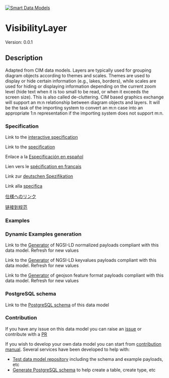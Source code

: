 [![Smart Data Models](https://smartdatamodels.org/wp-content/uploads/2022/01/SmartDataModels_logo.png "Logo")](https://smartdatamodels.org)
# VisibilityLayer
Version: 0.0.1

## Description 

Adapted from CIM data models. Layers are typically used for grouping diagram objects according to themes and scales. Themes are used to display or hide certain information (e.g., lakes, borders), while scales are used for hiding or displaying information depending on the current zoom level (hide text when it is too small to be read, or when it exceeds the screen size). This is also called de-cluttering.  CIM based graphics exchange will support an m:n relationship between diagram objects and layers. It will be the task of the importing system to convert an m:n case into an appropriate 1:n representation if the importing system does not support m:n.
### Specification

Link to the [interactive specification](https://swagger.lab.fiware.org/?url=https://smart-data-models.github.io/dataModel.EnergyCIM/VisibilityLayer/swagger.yaml)

Link to the [specification](https://github.com/smart-data-models/dataModel.EnergyCIM/blob/master/VisibilityLayer/doc/spec.md)

Enlace a la [Especificación en español](https://github.com/smart-data-models/dataModel.EnergyCIM/blob/master/VisibilityLayer/doc/spec_ES.md)

Lien vers le [spécification en français](https://github.com/smart-data-models/dataModel.EnergyCIM/blob/master/VisibilityLayer/doc/spec_FR.md)

Link zur [deutschen Spezifikation](https://github.com/smart-data-models/dataModel.EnergyCIM/blob/master/VisibilityLayer/doc/spec_DE.md)

Link alla [specifica](https://github.com/smart-data-models/dataModel.EnergyCIM/blob/master/VisibilityLayer/doc/spec_IT.md)

[仕様へのリンク](https://github.com/smart-data-models/dataModel.EnergyCIM/blob/master/VisibilityLayer/doc/spec_JA.md)

[链接到规范](https://github.com/smart-data-models/dataModel.EnergyCIM/blob/master/VisibilityLayer/doc/spec_ZH.md)
### Examples
### Dynamic Examples generation

Link to the [Generator](https://smartdatamodels.org/extra/ngsi-ld_generator.php?schemaUrl=https://raw.githubusercontent.com/smart-data-models/dataModel.EnergyCIM/master/VisibilityLayer/schema.json&email=info@smartdatamodels.org) of NGSI-LD normalized payloads compliant with this data model. Refresh for new values

Link to the [Generator](https://smartdatamodels.org/extra/ngsi-ld_generator_keyvalues.php?schemaUrl=https://raw.githubusercontent.com/smart-data-models/dataModel.EnergyCIM/master/VisibilityLayer/schema.json&email=info@smartdatamodels.org) of NGSI-LD keyvalues payloads compliant with this data model. Refresh for new values

Link to the [Generator](https://smartdatamodels.org/extra/geojson_features_generator.php?schemaUrl=https://raw.githubusercontent.com/smart-data-models/dataModel.EnergyCIM/master/VisibilityLayer/schema.json&email=info@smartdatamodels.org) of geojson feature format payloads compliant with this data model. Refresh for new values
### PostgreSQL schema

Link to the [PostgreSQL schema](https://github.com/smart-data-models/dataModel.EnergyCIM/blob/master/VisibilityLayer/schema.sql) of this data model
### Contribution

 If you have any issue on this data model you can raise an [issue](https://github.com/smart-data-models/dataModel.EnergyCIM/issues)  or contribute with a [PR](https://github.com/smart-data-models/dataModel.EnergyCIM/pulls)

 If you wish to develop your own data model you can start from [contribution manual](https://bit.ly/contribution_manual). Several services have been developed to help with: 
 - [Test data model repository](https://smartdatamodels.org/index.php/data-models-contribution-api/) including the schema and example payloads, etc
 - [Generate PostgreSQL schema](https://smartdatamodels.org/index.php/sql-service/) to help create a table, create type, etc